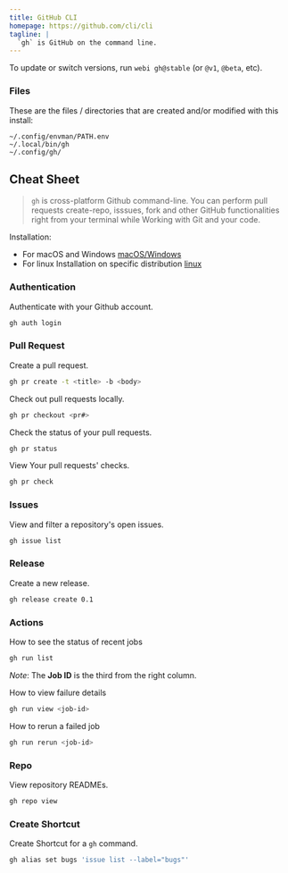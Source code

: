 ```yaml
---
title: GitHub CLI
homepage: https://github.com/cli/cli
tagline: |
  `gh` is GitHub on the command line.
---
```


To update or switch versions, run `webi gh@stable` (or `@v1`, `@beta`, etc).

### Files

These are the files / directories that are created and/or modified with this install:

```text
~/.config/envman/PATH.env
~/.local/bin/gh
~/.config/gh/
```

## Cheat Sheet

> `gh` is cross-platform Github command-line. You can perform pull requests
> create-repo, isssues, fork and other GitHub functionalities right from your
> terminal while Working with Git and your code.

Installation:

- For macOS and Windows
  [macOS/Windows](https://github.com/cli/cli/blob/trunk/README.md)
- For linux Installation on specific distribution
  [linux](https://github.com/cli/cli/blob/trunk/docs/install_linux.md)

### Authentication

Authenticate with your Github account.

```sh
gh auth login
```

### Pull Request

Create a pull request.

```sh
gh pr create -t <title> -b <body>
```

Check out pull requests locally.

```sh
gh pr checkout <pr#>
```

Check the status of your pull requests.

```sh
gh pr status
```

View Your pull requests' checks.

```sh
gh pr check
```

### Issues

View and filter a repository's open issues.

```sh
gh issue list
```

### Release

Create a new release.

```sh
gh release create 0.1
```

### Actions

How to see the status of recent jobs

```sh
gh run list
```

_Note_: The **Job ID** is the third from the right column.

How to view failure details

```sh
gh run view <job-id>
```

How to rerun a failed job

```sh
gh run rerun <job-id>
```

### Repo

View repository READMEs.

```sh
gh repo view
```

### Create Shortcut

Create Shortcut for a `gh` command.

```sh
gh alias set bugs 'issue list --label="bugs"'
```
